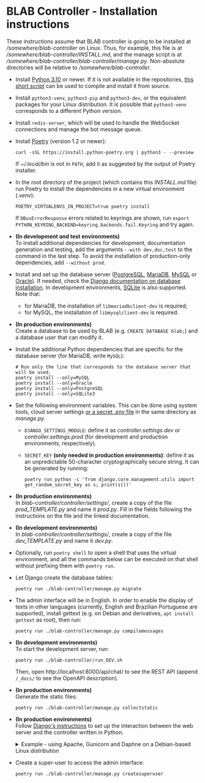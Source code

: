 # BLAB Controller - Installation instructions

These instructions assume that BLAB controller is going to be installed at */somewhere/blab-controller* on Linux. Thus,
for example, this file is at */somewhere/blab-controller/INSTALL.md*, and the manage script is at
*/somewhere/blab-controller/blab-controller/manage.py*. Non-absolute directories will be relative to
*/somewhere/blab-controller*.

- Install
  [Python 3.10](https://www.python.org/downloads/release/python-3100/)
  or newer. If it is not available in the
  repositories, [this short script](https://gist.github.com/viniciusbm/f603d2d8165b08321be0728e5e51e8d8) can be used to
  compile and install it from source.

- Install `python3-venv`, `python3-pip` and `python3-dev`, or the equivalent packages for your Linux distribution.
  It is possible that `python3-venv` corresponds to a different Python version.

- Install `redis-server`, which will be used to handle the WebSocket connections and manage the bot message queue.

- Install [Poetry](https://python-poetry.org/) (version 1.2 or newer):

  ```shell
  curl -sSL https://install.python-poetry.org | python3 - --preview
  ```
  If *~/.local/bin* is not in `PATH`, add it as suggested by the output of Poetry installer.

- In the root directory of the project (which contains this _INSTALL.md_ file)
  run Poetry to install the dependencies in a new virtual environment (_.venv_):

  ```shell
  POETRY_VIRTUALENVS_IN_PROJECT=true poetry install
  ```

  If `DBusErrorResponse` errors related to keyrings are shown, run `export PYTHON_KEYRING_BACKEND=keyring.backends.fail.Keyring` and try again.

- **(In development and test environments)** <br/>
  To install additional dependencies for development, documentation generation and testing, add the arguments
  `--with dev,doc,test` to the command in the last step. To avoid the installation of production-only dependencies,
  add `--without prod`.

- Install and set up the database server ([PostgreSQL](https://www.postgresql.org/),
  [MariaDB](https://mariadb.org/), [MySQL](https://www.mysql.com/) or [Oracle](https://www.oracle.com/database/)). If
  needed, check
  the [Django documentation on database installation](https://docs.djangoproject.com/en/4.0/ref/databases/). In
  development environments, [SQLite](https://www.sqlite.org/index.html) is also supported.
  Note that:
    - for MariaDB, the installation of `libmariadbclient-dev` is required;
    - for MySQL, the installation of `libmysqlclient-dev` is required.

- **(In production environments)** <br/>
  Create a database to be used by BLAB (e.g. `CREATE DATABASE blab;`) and a database user that can modify it.

- Install the additional Python dependencies that are specific for the database server (for MariaDB, write `MySQL`):

  ```shell
  # Run only the line that corresponds to the database server that will be used.
  poetry install --only=MySQL
  poetry install --only=Oracle
  poetry install --only=PostgreSQL
  poetry install --only=SQLite3
  ```

- Set the following environment variables. This can be done using system tools, cloud server settings [or a secret
  *.env* file](https://github.com/theskumar/python-dotenv) in the same directory as *manage.py*.

    - `DJANGO_SETTINGS_MODULE`: define it as _controller.settings.dev_ or _controller.settings.prod_ (for development
      and production environments, respectively).
    - `SECRET_KEY` **(only needed in production environments)**: define it as an unpredictable 50-character
      cryptographically secure string. It can be generated by running:

        ```shell
        poetry run python -c 'from django.core.management.utils import get_random_secret_key as s; print(s())'
        ```

- **(In production environments)** <br/>
  In *blab-controller/controller/settings/*, create a copy of the file *prod_TEMPLATE.py* and name it *prod.py*. Fill in
  the fields following the instructions on the file and the linked documentation.

- **(In development environments)** <br/>
  In *blab-controller/controller/settings/*, create a copy of the file *dev_TEMPLATE.py* and name it *dev.py*.

- Optionally, run `poetry shell` to open a shell that uses the virtual environment, and
  all the commands below can be executed on that shell without prefixing them with `poetry run`.

- Let Django create the database tables:

  ```shell
  poetry run ./blab-controller/manage.py migrate
  ```

- The admin interface will be in English. In order to enable the display of texts in other languages
  (currently, English and Brazilian Portuguese are supported), install gettext (e.g. on Debian and derivatives,
  `apt install gettext` as root), then run:

    ```shell
    poetry run ./blab-controller/manage.py compilemessages
    ```

- **(In development environments)** <br/>
  To start the development server, run:

  ```shell
  poetry run ./blab-controller/run_DEV.sh
  ```

  Then, open http://localhost:8000/api/chat/ to see the REST API (append `/_docs/` to see the OpenAPI description).

- **(In production environments)** <br/> Generate the static files:
  ```shell
  poetry run ./blab-controller/manage.py collectstatic
  ```

- **(In production environments)** <br/>
  Follow [Django's instructions](https://docs.djangoproject.com/en/4.0/howto/deployment/) to set up the interaction
  between the web server and the controller written in Python.
  <details>
    <summary>
    Example - using Apache, Gunicorn and Daphne on a Debian-based Linux distribution
    </summary>

    - Install [Gunicorn](https://github.com/benoitc/gunicorn)
      and [Daphne](https://github.com/django/daphne):

      ```shell
      poetry run pip install gunicorn daphne
      ```

    - Create the service files for Gunicorn, Daphne and Celery in the directory */etc/systemd/system/*, changing the usernames,
      ports and paths as needed:

        ```ini
        # /etc/systemd/system/blab-gunicorn.service
        [Unit]
        Description=Gunicorn daemon for BLAB
        After=network.target

        [Service]
        User=user_name_here
        Group=www-data
        Restart=always
        WorkingDirectory=/somewhere/blab-controller/blab-controller
        ExecStart=/somewhere/blab-controller/.venv/bin/python -m gunicorn -b 127.0.0.1:25224 controller.wsgi

        [Install]
        WantedBy=multi-user.target
        ```

        ```ini
        # /etc/systemd/system/blab-daphne.service
        [Unit]
        Description=Daphne daemon for BLAB
        After=network.target

        [Service]
        User=user_name_here
        Group=www-data
        Restart=always
        WorkingDirectory=/somewhere/blab-controller/blab-controller
        ExecStart=/somewhere/blab-controller/.venv/bin/python -m daphne -b 127.0.0.1 -p 25223 controller.asgi:application

        [Install]
        WantedBy=multi-user.target
        ```

        ```ini
        # /etc/systemd/system/blab-celery.service
        [Unit]
        Description=Celery daemon for BLAB
        After=network.target

        [Service]
        User=user_name_here
        Group=www-data
        Restart=always
        WorkingDirectory=/somewhere/blab-controller/blab-controller
        ExecStart=/somewhere/blab-controller/.venv/bin/python -m celery -A controller worker -l INFO

        [Install]
        WantedBy=multi-user.target
        ```
    - Run `systemctl enable blab-gunicorn blab-daphne blab-celery` and `systemctl start blab-gunicorn blab-daphne blab-celery` as root to enable
      the services and start them immediately.
    - Install [Apache HTTP Server](https://httpd.apache.org/) (e.g. `apt install apache2` as root) if it is not
      installed yet.
    - Enable Apache's
      [*mod_proxy_http*](https://httpd.apache.org/docs/2.4/mod/mod_proxy_http.html),
      [*mod_proxy_wstunnel*](https://httpd.apache.org/docs/2.4/mod/mod_proxy_wstunnel.html) and
      [*mod_rewrite*](https://httpd.apache.org/docs/2.4/mod/mod_rewrite.html) modules by
      running `a2enmod proxy_http proxy_wstunnel rewrite` as root.
    - Create the file
      */etc/apache2/sites-available/blab-controller.conf* with the following contents, changing the paths, IPs,
      ports and addresses as needed:

        ```ApacheConf
        # /etc/apache2/sites-available/blab-controller.conf

        Define BLAB_CONTROLLER_ROOT /somewhere/blab-controller
        Define BLAB_CONTROLLER_FE   /path/to/the/front/end/here
        Define BLAB_DAPHNE_PORT 25223
        Define BLAB_GUNICORN_PORT 25224
        Define BLAB_SERVER_NAME www.blab.example.com
        Define BLAB_SERVER_ALIASES '*.blab.example.com otherblab.example.com'
        Define BLAB_SERVER_IPS_PORTS '127.0.0.1:80 192.168.122.10:80'

        ErrorLog ${BLAB_CONTROLLER_ROOT}/blab-controller/.logs/error.log
        CustomLog ${BLAB_CONTROLLER_ROOT}/blab-controller/.logs/access.log combined

        <VirtualHost ${BLAB_SERVER_IPS_PORTS}>
          ServerName ${BLAB_SERVER_NAME}
          ServerAlias ${BLAB_SERVER_ALIASES}

         <Directory "${BLAB_CONTROLLER_FE}">
            Options Indexes FollowSymLinks
            AllowOverride All

            Options -MultiViews
            RewriteEngine On
            RewriteCond %{REQUEST_FILENAME} !-f
            RewriteRule ^ index.html [QSA,L]

            Require all granted
          </Directory>
          DocumentRoot ${BLAB_CONTROLLER_FE}

          ProxyPass /ws/  "ws://localhost:${BLAB_DAPHNE_PORT}/ws/"
          ProxyPass /static/ !
          ProxyPass /media/ !
          ProxyPass /api/ "http://localhost:${BLAB_GUNICORN_PORT}/api/"

        </VirtualHost>
        ```
    - Run `a2ensite blab-controller` as root to enable the site configuration.

    - Restart Gunicorn and Daphne (`systemctl restart blab-gunicorn blab-daphne`) now and **whenever changes are made**
      to any file in *blab-controller/* and its subdirectories.

    - Restart Apache (`systemctl reload apache2` as root).

    At this point, the installation should be ready.

    #### Upgrade instructions

    - Get the latest version from the repository (`git pull`, or download the .zip file from GitHub).
    - Install and update dependencies:

      ```shell
      POETRY_VIRTUALENVS_IN_PROJECT=true poetry install
      ```
    - Let Django update the database tables:

      ```shell
      poetry run ./blab-controller/manage.py migrate
      ```
      Generate the static files:

      ```shell
      poetry run ./blab-controller/manage.py collectstatic
      ```

    - Restart Gunicorn:

      ```shell
      systemctl restart blab-gunicorn
      ```

  </details>

- Create a super-user to access the admin interface:

    ```shell
    poetry run ./blab-controller/manage.py createsuperuser
    ```
